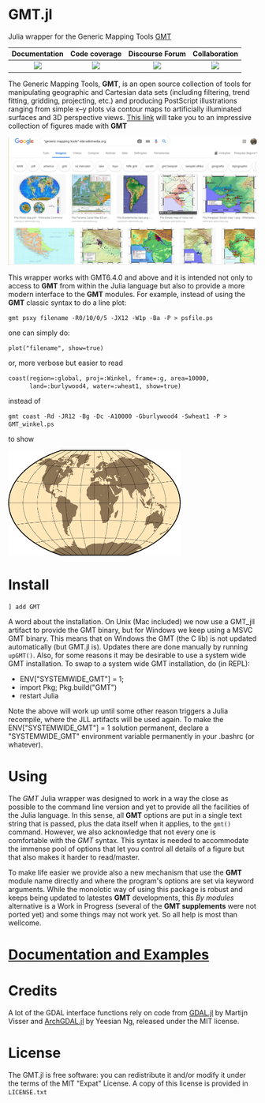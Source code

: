 GMT.jl
======

Julia wrapper for the Generic Mapping Tools [GMT](https://github.com/GenericMappingTools/gmt)

| **Documentation**                       | **Code coverage**              | **Discourse Forum**   | **Collaboration** |
|:---------------------------------------:|:------------------------------:|:---------------------:|:---------------------:|
| [![][docs-latest-img]][docs-latest-url] | [![][codecov-img]][codecov-url] | [![][forum-img]][forum-url] | [![][colprac-img]][colprac-url] |

[docs-latest-img]: https://img.shields.io/badge/docs-latest-blue.svg
[docs-latest-url]: https://genericmappingtools.github.io/GMTjl_doc/

[codecov-img]: http://codecov.io/github/GenericMappingTools/GMT.jl/coverage.svg?branch=master
[codecov-url]: http://codecov.io/github/GenericMappingTools/GMT.jl?branch=master

[forum-img]: https://img.shields.io/discourse/status?label=forum&server=https%3A%2F%2Fforum.generic-mapping-tools.org%2F&style=flat-square
[forum-url]: https://forum.generic-mapping-tools.org

[colprac-img]: https://img.shields.io/badge/ColPrac-Contributor's%20Guide-blueviolet%20alt=%22Collaborative%20Practices%20for%20Community%20Packages%22
[colprac-url]: https://github.com/SciML/ColPrac

The Generic Mapping Tools, **GMT**, is an open source collection of tools for manipulating geographic
and Cartesian data sets (including filtering, trend fitting, gridding, projecting, etc.) and producing
PostScript illustrations ranging from simple x–y plots via contour maps to artificially illuminated
surfaces and 3D perspective views.
[This link](https://www.google.com/search?q=%22generic+mapping+tools%22+site%3Awikimedia.org&tbm=isch#imgrc=_)
will take you to an impressive collection of figures made with **GMT**

<a href="https://www.google.com/search?q=%22generic+mapping+tools%22+site%3Awikimedia.org&tbm=isch#imgrc=_"><img src="docs/src/figures/GMT_wikimeia.jpg" width="800" class="center"/></a>

This wrapper works with GMT6.4.0 and above and it is intended not only to access to **GMT** from
within the Julia language but also to provide a more modern interface to the **GMT** modules.
For example, instead of using the **GMT** classic syntax to do a line plot:

    gmt psxy filename -R0/10/0/5 -JX12 -W1p -Ba -P > psfile.ps

one can simply do:

    plot("filename", show=true)

or, more verbose but easier to read

    coast(region=:global, proj=:Winkel, frame=:g, area=10000,
          land=:burlywood4, water=:wheat1, show=true)

instead of

    gmt coast -Rd -JR12 -Bg -Dc -A10000 -Gburlywood4 -Swheat1 -P > GMT_winkel.ps

to show

<img src="docs/src/figures/GMT_winkel.png" width="350" class="center"/>

Install
=======

    ] add GMT

A word about the installation. On Unix (Mac included) we now use a GMT_jll artifact to provide the GMT binary,
but for Windows we keep using a MSVC GMT binary. This means that on Windows the GMT (the C lib) is not updated
automatically (but GMT.jl is). Updates there are done manually by running ``upGMT()``. Also, for some reasons
it may be desirable to use a system wide GMT installation. To swap to a system wide GMT installation, do (in REPL):

- ENV["SYSTEMWIDE_GMT"] = 1;
- import Pkg; Pkg.build("GMT")
- restart Julia

Note the above will work up until some other reason triggers a Julia recompile, where the JLL artifacts 
will be used again. To make the ENV["SYSTEMWIDE_GMT"] = 1 solution permanent, declare a "SYSTEMWIDE_GMT"
environment variable permanently in your .bashrc (or whatever).

Using
=====

The *GMT* Julia wrapper was designed to work in a way the close as possible to the command line version
and yet to provide all the facilities of the Julia language. In this sense, all **GMT** options are put
in a single text string that is passed, plus the data itself when it applies, to the ``gmt()`` command.
However, we also acknowledge that not every one is comfortable with the *GMT* syntax. This syntax is
needed to accommodate the immense pool of options that let you control all details of a figure but that
also makes it harder to read/master.

To make life easier we provide also a new mechanism that use the **GMT** module name directly and where
the program's options are set via keyword arguments. While the monolotic way of using this package is
robust and keeps being updated to latestes **GMT** developments, this *By modules* alternative is a Work
in Progress (several of the **GMT supplements** were not ported yet) and some things may not work yet.
So all help is most than wellcome.

[Documentation and Examples](https://genericmappingtools.github.io/GMTjl_doc)
================================================================


Credits
=======

A lot of the GDAL interface functions rely on code from [GDAL.jl](https://github.com/JuliaGeo/GDAL.jl) by Martijn Visser
and [ArchGDAL.jl](https://github.com/yeesian/ArchGDAL.jl) by Yeesian Ng, released under the MIT license.

License
=======

The GMT.jl is free software: you can redistribute it and/or modify it under the terms of the MIT "Expat"
License. A copy of this license is provided in ``LICENSE.txt``
